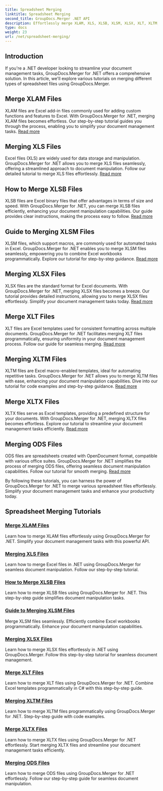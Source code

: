 ```yaml
---
title: Spreadsheet Merging
linktitle: Spreadsheet Merging
second_title: GroupDocs.Merger .NET API
description: Effortlessly merge XLAM, XLS, XLSB, XLSM, XLSX, XLT, XLTM, XLTX, and ODS files in .NET using GroupDocs.Merger. Simplify document management tasks.
type: docs
weight: 23
url: /net/spreadsheet-merging/
---
```


## Introduction

If you're a .NET developer looking to streamline your document management tasks, GroupDocs.Merger for .NET offers a comprehensive solution. In this article, we'll explore various tutorials on merging different types of spreadsheet files using GroupDocs.Merger.

## Merge XLAM Files
XLAM files are Excel add-in files commonly used for adding custom functions and features to Excel. With GroupDocs.Merger for .NET, merging XLAM files becomes effortless. Our step-by-step tutorial guides you through the process, enabling you to simplify your document management tasks. [Read more](./merge-xlam-files/)

## Merging XLS Files
Excel files (XLS) are widely used for data storage and manipulation. GroupDocs.Merger for .NET allows you to merge XLS files seamlessly, offering a streamlined approach to document manipulation. Follow our detailed tutorial to merge XLS files effortlessly. [Read more](./merging-xls-files/)

## How to Merge XLSB Files
XLSB files are Excel binary files that offer advantages in terms of size and speed. With GroupDocs.Merger for .NET, you can merge XLSB files efficiently, enhancing your document manipulation capabilities. Our guide provides clear instructions, making the process easy to follow. [Read more](./how-to-merge-xlsb-files/)

## Guide to Merging XLSM Files
XLSM files, which support macros, are commonly used for automated tasks in Excel. GroupDocs.Merger for .NET enables you to merge XLSM files seamlessly, empowering you to combine Excel workbooks programmatically. Explore our tutorial for step-by-step guidance. [Read more](./guide-merging-xlsm-files/)

## Merging XLSX Files
XLSX files are the standard format for Excel documents. With GroupDocs.Merger for .NET, merging XLSX files becomes a breeze. Our tutorial provides detailed instructions, allowing you to merge XLSX files effortlessly. Simplify your document management tasks today. [Read more](./merging-xlsx-files/)

## Merge XLT Files
XLT files are Excel templates used for consistent formatting across multiple documents. GroupDocs.Merger for .NET facilitates merging XLT files programmatically, ensuring uniformity in your document management process. Follow our guide for seamless merging. [Read more](./merge-xlt-files/)

## Merging XLTM Files
XLTM files are Excel macro-enabled templates, ideal for automating repetitive tasks. GroupDocs.Merger for .NET allows you to merge XLTM files with ease, enhancing your document manipulation capabilities. Dive into our tutorial for code examples and step-by-step guidance. [Read more](./merging-xltm-files/)

## Merge XLTX Files
XLTX files serve as Excel templates, providing a predefined structure for your documents. With GroupDocs.Merger for .NET, merging XLTX files becomes effortless. Explore our tutorial to streamline your document management tasks efficiently. [Read more](./merge-xltx-files/)

## Merging ODS Files
ODS files are spreadsheets created with OpenDocument format, compatible with various office suites. GroupDocs.Merger for .NET simplifies the process of merging ODS files, offering seamless document manipulation capabilities. Follow our tutorial for smooth merging. [Read more](./merging-ods-files/)

By following these tutorials, you can harness the power of GroupDocs.Merger for .NET to merge various spreadsheet files effortlessly. Simplify your document management tasks and enhance your productivity today.
## Spreadsheet Merging Tutorials
### [Merge XLAM Files](./merge-xlam-files/)
Learn how to merge XLAM files effortlessly using GroupDocs.Merger for .NET. Simplify your document management tasks with this powerful API.
### [Merging XLS Files](./merging-xls-files/)
Learn how to merge Excel files in .NET using GroupDocs.Merger for seamless document manipulation. Follow our step-by-step tutorial.
### [How to Merge XLSB Files](./how-to-merge-xlsb-files/)
Learn how to merge XLSB files using GroupDocs.Merger for .NET. This step-by-step guide simplifies document manipulation tasks.
### [Guide to Merging XLSM Files](./guide-merging-xlsm-files/)
Merge XLSM files seamlessly. Efficiently combine Excel workbooks programmatically. Enhance your document manipulation capabilities.
### [Merging XLSX Files](./merging-xlsx-files/)
Learn how to merge XLSX files effortlessly in .NET using GroupDocs.Merger. Follow this step-by-step tutorial for seamless document management.
### [Merge XLT Files](./merge-xlt-files/)
Learn how to merge XLT files using GroupDocs.Merger for .NET. Combine Excel templates programmatically in C# with this step-by-step guide.
### [Merging XLTM Files](./merging-xltm-files/)
Learn how to merge XLTM files programmatically using GroupDocs.Merger for .NET. Step-by-step guide with code examples.
### [Merge XLTX Files](./merge-xltx-files/)
Learn how to merge XLTX files using GroupDocs.Merger for .NET effortlessly. Start merging XLTX files and streamline your document management tasks efficiently.
### [Merging ODS Files](./merging-ods-files/)
Learn how to merge ODS files using GroupDocs.Merger for .NET effortlessly. Follow our step-by-step guide for seamless document manipulation.